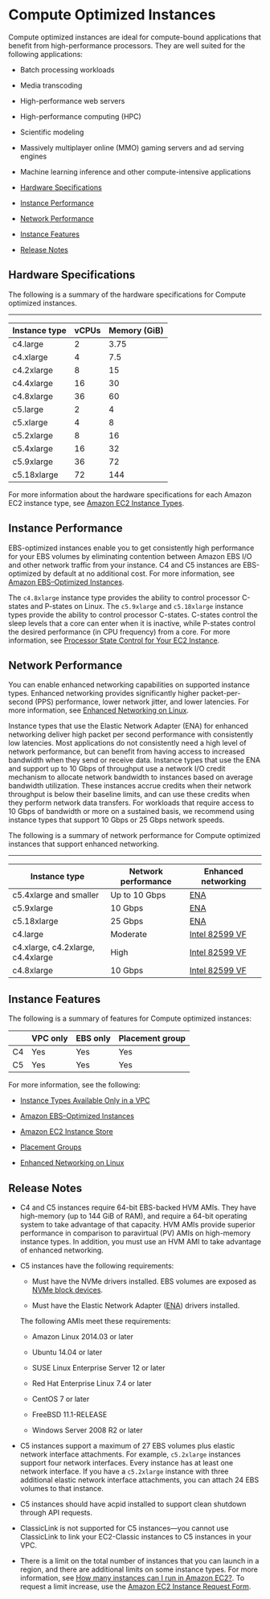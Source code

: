 # Compute Optimized Instances<a name="compute-optimized-instances"></a>

Compute optimized instances are ideal for compute\-bound applications that benefit from high\-performance processors\. They are well suited for the following applications:

+ Batch processing workloads

+ Media transcoding

+ High\-performance web servers

+ High\-performance computing \(HPC\)

+ Scientific modeling

+ Massively multiplayer online \(MMO\) gaming servers and ad serving engines

+ Machine learning inference and other compute\-intensive applications


+ [Hardware Specifications](#compute-instances-hardware)
+ [Instance Performance](#compute-performance)
+ [Network Performance](#compute-network-performance)
+ [Instance Features](#compute-instances-features)
+ [Release Notes](#compute-instance-limits)

## Hardware Specifications<a name="compute-instances-hardware"></a>

The following is a summary of the hardware specifications for Compute optimized instances\.


****  

| Instance type | vCPUs | Memory \(GiB\) | 
| --- | --- | --- | 
| c4\.large | 2 | 3\.75 | 
| c4\.xlarge | 4 | 7\.5 | 
| c4\.2xlarge | 8 | 15 | 
| c4\.4xlarge | 16 | 30 | 
| c4\.8xlarge | 36 | 60 | 
| c5\.large | 2 | 4 | 
| c5\.xlarge | 4 | 8 | 
| c5\.2xlarge | 8 | 16 | 
| c5\.4xlarge | 16 | 32 | 
| c5\.9xlarge | 36 | 72 | 
| c5\.18xlarge | 72 | 144 | 

For more information about the hardware specifications for each Amazon EC2 instance type, see [Amazon EC2 Instance Types](https://aws.amazon.com/ec2/instance-types/)\.

## Instance Performance<a name="compute-performance"></a>

EBS\-optimized instances enable you to get consistently high performance for your EBS volumes by eliminating contention between Amazon EBS I/O and other network traffic from your instance\. C4 and C5 instances are EBS\-optimized by default at no additional cost\. For more information, see [Amazon EBS–Optimized Instances](EBSOptimized.md)\.

The `c4.8xlarge` instance type provides the ability to control processor C\-states and P\-states on Linux\. The `c5.9xlarge` and `c5.18xlarge` instance types provide the ability to control processor C\-states\. C\-states control the sleep levels that a core can enter when it is inactive, while P\-states control the desired performance \(in CPU frequency\) from a core\. For more information, see [Processor State Control for Your EC2 Instance](processor_state_control.md)\.

## Network Performance<a name="compute-network-performance"></a>

You can enable enhanced networking capabilities on supported instance types\. Enhanced networking provides significantly higher packet\-per\-second \(PPS\) performance, lower network jitter, and lower latencies\. For more information, see [Enhanced Networking on Linux](enhanced-networking.md)\.

Instance types that use the Elastic Network Adapter \(ENA\) for enhanced networking deliver high packet per second performance with consistently low latencies\. Most applications do not consistently need a high level of network performance, but can benefit from having access to increased bandwidth when they send or receive data\. Instance types that use the ENA and support up to 10 Gbps of throughput use a network I/O credit mechanism to allocate network bandwidth to instances based on average bandwidth utilization\. These instances accrue credits when their network throughput is below their baseline limits, and can use these credits when they perform network data transfers\. For workloads that require access to 10 Gbps of bandwidth or more on a sustained basis, we recommend using instance types that support 10 Gbps or 25 Gbps network speeds\.

The following is a summary of network performance for Compute optimized instances that support enhanced networking\.


****  

| Instance type | Network performance | Enhanced networking | 
| --- | --- | --- | 
| c5\.4xlarge and smaller | Up to 10 Gbps | [ENA](enhanced-networking-ena.md) | 
| c5\.9xlarge | 10 Gbps | [ENA](enhanced-networking-ena.md) | 
| c5\.18xlarge | 25 Gbps | [ENA](enhanced-networking-ena.md) | 
| c4\.large | Moderate | [Intel 82599 VF](sriov-networking.md) | 
| c4\.xlarge, c4\.2xlarge, c4\.4xlarge | High | [Intel 82599 VF](sriov-networking.md) | 
| c4\.8xlarge | 10 Gbps | [Intel 82599 VF](sriov-networking.md) | 

## Instance Features<a name="compute-instances-features"></a>

The following is a summary of features for Compute optimized instances:


|  | VPC only | EBS only | Placement group | 
| --- | --- | --- | --- | 
|  C4  |  Yes  |  Yes  |  Yes  | 
|  C5  |  Yes  |  Yes  |  Yes  | 

For more information, see the following:

+ [Instance Types Available Only in a VPC](using-vpc.md#vpc-only-instance-types)

+ [Amazon EBS–Optimized Instances](EBSOptimized.md)

+ [Amazon EC2 Instance Store](InstanceStorage.md)

+ [Placement Groups](placement-groups.md)

+ [Enhanced Networking on Linux](enhanced-networking.md)

## Release Notes<a name="compute-instance-limits"></a>

+ C4 and C5 instances require 64\-bit EBS\-backed HVM AMIs\. They have high\-memory \(up to 144 GiB of RAM\), and require a 64\-bit operating system to take advantage of that capacity\. HVM AMIs provide superior performance in comparison to paravirtual \(PV\) AMIs on high\-memory instance types\. In addition, you must use an HVM AMI to take advantage of enhanced networking\.

+ C5 instances have the following requirements: 

  + Must have the NVMe drivers installed\. EBS volumes are exposed as [NVMe block devices](nvme-ebs-volumes.md)\.

  + Must have the Elastic Network Adapter \([ENA](enhanced-networking-ena.md)\) drivers installed\.

  The following AMIs meet these requirements:

  + Amazon Linux 2014\.03 or later

  + Ubuntu 14\.04 or later

  + SUSE Linux Enterprise Server 12 or later

  + Red Hat Enterprise Linux 7\.4 or later

  + CentOS 7 or later

  + FreeBSD 11\.1\-RELEASE

  + Windows Server 2008 R2 or later

+ C5 instances support a maximum of 27 EBS volumes plus elastic network interface attachments\. For example, `c5.2xlarge` instances support four network interfaces\. Every instance has at least one network interface\. If you have a `c5.2xlarge` instance with three additional elastic network interface attachments, you can attach 24 EBS volumes to that instance\.

+ C5 instances should have acpid installed to support clean shutdown through API requests\.

+ ClassicLink is not supported for C5 instances—you cannot use ClassicLink to link your EC2\-Classic instances to C5 instances in your VPC\.

+ There is a limit on the total number of instances that you can launch in a region, and there are additional limits on some instance types\. For more information, see [How many instances can I run in Amazon EC2?](https://aws.amazon.com/ec2/faqs/#How_many_instances_can_I_run_in_Amazon_EC2)\. To request a limit increase, use the [Amazon EC2 Instance Request Form](https://console.aws.amazon.com/support/home#/case/create?issueType=service-limit-increase&limitType=service-code-ec2-instances)\.